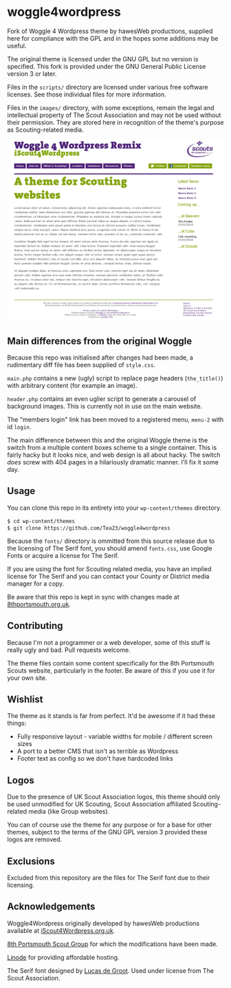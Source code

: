 # woggle4wordpress
Fork of Woggle 4 Wordpress theme by hawesWeb productions, supplied here for compliance with the GPL and in the hopes some additions may be useful.

The original theme is licensed under the GNU GPL but no version is specified. This fork is provided under the GNU General Public License version 3 or later.

Files in the `scripts/` directory are licensed under various free software licenses. See those individual files for more information.

Files in the `images/` directory, with some exceptions, remain the legal and intellectual property of The Scout Association and may not be used without their permission. They are stored here in recognition of the theme's purpose as Scouting-related media.

![Screenshot](screenshot.png)

## Main differences from the original Woggle
Because this repo was initialised after changes had been made, a rudimentary diff file has been supplied of `style.css`.

`main.php` contains a new (ugly) script to replace page headers (`the_title()`) with arbitrary content (for example an image).

`header.php` contains an even uglier script to generate a carousel of background images. This is currently not in use on the main website.

The "members login" link has been moved to a registered menu, `menu-2` with id `login`.

The main difference between this and the original Woggle theme is the switch from a multiple content boxes scheme to a single container. This is fairly hacky but it looks nice, and web design is all about hacky. The switch *does* screw with 404 pages in a hilariously dramatic manner. I'll fix it some day.

## Usage
You can clone this repo in its entirety into your `wp-content/themes` directory.

```
$ cd wp-content/themes
$ git clone https://github.com/Tea23/woggle4wordpress
```

Because the `fonts/` directory is ommitted from this source release due to the licensing of The Serif font, you should amend `fonts.css`, use Google Fonts or acquire a license for The Serif.

If you are using the font for Scouting related media, you have an implied license for The Serif and you can contact your County or District media manager for a copy.

Be aware that this repo is kept in sync with changes made at [8thportsmouth.org.uk](https://8thportsmouth.org.uk).

## Contributing
Because I'm not a programmer or a web developer, some of this stuff is really ugly and bad. Pull requests welcome.

The theme files contain some content specifically for the 8th Portsmouth Scouts website, particularly in the footer. Be aware of this if you use it for your own site.

## Wishlist
The theme as it stands is far from perfect. It'd be awesome if it had these things:

 * Fully responsive layout - variable widths for mobile / different screen sizes
 * A port to a better CMS that isn't as terrible as Wordpress
 * Footer text as config so we don't have hardcoded links

## Logos
Due to the presence of UK Scout Association logos, this theme should only be used unmodified for UK Scouting, Scout Association affiliated Scouting-related media (like Group websites).

You can of course use the theme for any purpose or for a base for other themes, subject to the terms of the GNU GPL version 3 provided these logos are removed.

## Exclusions
Excluded from this repository are the files for The Serif font due to their licensing.

## Acknowledgements 
Woggle4Wordpress originally developed by hawesWeb productions available at [iScout4Wordpress.org.uk](http://www.iscout4wordpress.org.uk/).

[8th Portsmouth Scout Group](https://8thportsmouth.org.uk) for which the modifications have been made.

[Linode](https://www.linode.com/?r=17f0c4ff3acf10a7121894fcb23eaf1e03f82308) for providing affordable hosting.

The Serif font designed by [Lucas de Groot](http://www.lucasfonts.com/fonts/theserif/). Used under license from The Scout Association.
